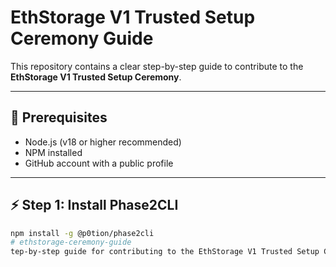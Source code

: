 # EthStorage V1 Trusted Setup Ceremony Guide  

This repository contains a clear step-by-step guide to contribute to the **EthStorage V1 Trusted Setup Ceremony**.  

---

## 📌 Prerequisites  
- Node.js (v18 or higher recommended)  
- NPM installed  
- GitHub account with a public profile  

---

## ⚡ Step 1: Install Phase2CLI  
```bash
npm install -g @p0tion/phase2cli
# ethstorage-ceremony-guide
tep-by-step guide for contributing to the EthStorage V1 Trusted Setup Ceremony.
